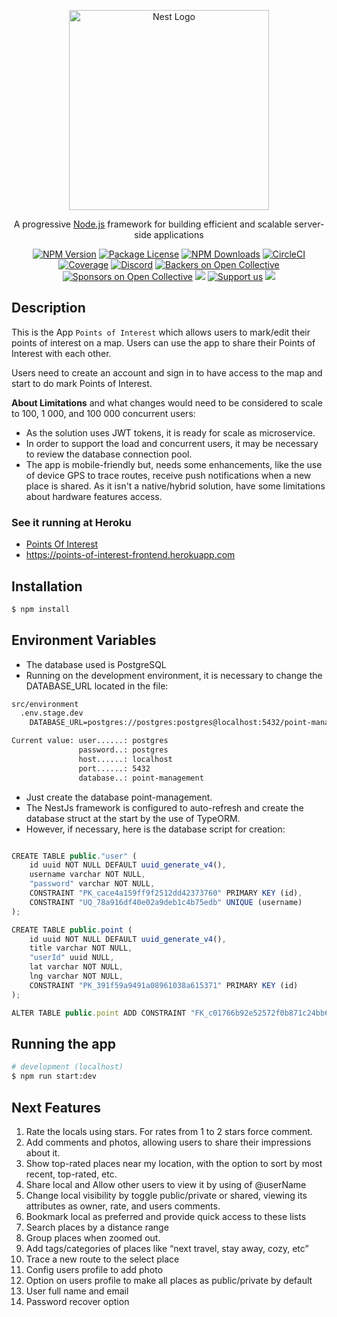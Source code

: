 <p align="center">
  <a href="http://nestjs.com/" target="blank"><img src="https://nestjs.com/img/logo_text.svg" width="320" alt="Nest Logo" /></a>
</p>

[circleci-image]: https://img.shields.io/circleci/build/github/nestjs/nest/master?token=abc123def456
[circleci-url]: https://circleci.com/gh/nestjs/nest

  <p align="center">A progressive <a href="http://nodejs.org" target="_blank">Node.js</a> framework for building efficient and scalable server-side applications</p>
    <p align="center">
<a href="https://www.npmjs.com/~nestjscore" target="_blank"><img src="https://img.shields.io/npm/v/@nestjs/core.svg" alt="NPM Version" /></a>
<a href="https://www.npmjs.com/~nestjscore" target="_blank"><img src="https://img.shields.io/npm/l/@nestjs/core.svg" alt="Package License" /></a>
<a href="https://www.npmjs.com/~nestjscore" target="_blank"><img src="https://img.shields.io/npm/dm/@nestjs/common.svg" alt="NPM Downloads" /></a>
<a href="https://circleci.com/gh/nestjs/nest" target="_blank"><img src="https://img.shields.io/circleci/build/github/nestjs/nest/master" alt="CircleCI" /></a>
<a href="https://coveralls.io/github/nestjs/nest?branch=master" target="_blank"><img src="https://coveralls.io/repos/github/nestjs/nest/badge.svg?branch=master#9" alt="Coverage" /></a>
<a href="https://discord.gg/G7Qnnhy" target="_blank"><img src="https://img.shields.io/badge/discord-online-brightgreen.svg" alt="Discord"/></a>
<a href="https://opencollective.com/nest#backer" target="_blank"><img src="https://opencollective.com/nest/backers/badge.svg" alt="Backers on Open Collective" /></a>
<a href="https://opencollective.com/nest#sponsor" target="_blank"><img src="https://opencollective.com/nest/sponsors/badge.svg" alt="Sponsors on Open Collective" /></a>
  <a href="https://paypal.me/kamilmysliwiec" target="_blank"><img src="https://img.shields.io/badge/Donate-PayPal-ff3f59.svg"/></a>
    <a href="https://opencollective.com/nest#sponsor"  target="_blank"><img src="https://img.shields.io/badge/Support%20us-Open%20Collective-41B883.svg" alt="Support us"></a>
  <a href="https://twitter.com/nestframework" target="_blank"><img src="https://img.shields.io/twitter/follow/nestframework.svg?style=social&label=Follow"></a>
</p>
  <!--[![Backers on Open Collective](https://opencollective.com/nest/backers/badge.svg)](https://opencollective.com/nest#backer)
  [![Sponsors on Open Collective](https://opencollective.com/nest/sponsors/badge.svg)](https://opencollective.com/nest#sponsor)-->

## Description

This is the App `Points of Interest` which allows users to mark/edit their points of interest on a map. Users can use the app to share their Points of Interest with each other.

Users need to create an account and sign in to have access to the map and start to do mark Points of Interest.

**About Limitations** and what changes would need to be considered to scale to 100, 1 000, and 100 000 concurrent users:
- As the solution uses JWT tokens, it is ready for scale as microservice. 
- In order to support the load and concurrent users, it may be necessary to review the database connection pool.
- The app is mobile-friendly but, needs some enhancements, like the use of device GPS to trace routes, receive push notifications when a new place is shared. As it isn't a native/hybrid solution, have some limitations about hardware features access.

### See it running at Heroku

- [Points Of Interest](https://points-of-interest-frontend.herokuapp.com)
- https://points-of-interest-frontend.herokuapp.com


## Installation

```bash
$ npm install
```

## Environment Variables

- The database used is PostgreSQL
- Running on the development environment, it is necessary to change the DATABASE_URL located in the file: 

```html
src/environment
  .env.stage.dev
    DATABASE_URL=postgres://postgres:postgres@localhost:5432/point-management

Current value: user......: postgres
               password..: postgres
               host......: localhost
               port......: 5432
               database..: point-management

```
- Just create the database point-management.
- The NestJs framework is configured to auto-refresh and create the database struct at the start by the use of TypeORM. 
- However, if necessary, here is the database script for creation:

```javascript

CREATE TABLE public."user" (
	id uuid NOT NULL DEFAULT uuid_generate_v4(),
	username varchar NOT NULL,
	"password" varchar NOT NULL,
	CONSTRAINT "PK_cace4a159ff9f2512dd42373760" PRIMARY KEY (id),
	CONSTRAINT "UQ_78a916df40e02a9deb1c4b75edb" UNIQUE (username)
);

CREATE TABLE public.point (
	id uuid NOT NULL DEFAULT uuid_generate_v4(),
	title varchar NOT NULL,
	"userId" uuid NULL,
	lat varchar NOT NULL,
	lng varchar NOT NULL,
	CONSTRAINT "PK_391f59a9491a08961038a615371" PRIMARY KEY (id)
);

ALTER TABLE public.point ADD CONSTRAINT "FK_c01766b92e52572f0b871c24bb6" FOREIGN KEY ("userId") REFERENCES "user"(id);

```

## Running the app

```bash
# development (localhost)
$ npm run start:dev

```

## Next Features

1. Rate the locals using stars. For rates from 1 to 2 stars force comment.
2. Add comments and photos, allowing users to share their impressions about it.
3. Show top-rated places near my location, with the option to sort by most recent, top-rated, etc.
4. Share local and Allow other users to view it by using of @userName
5. Change local visibility by toggle public/private or shared, viewing its attributes as owner, rate, and users comments.
6. Bookmark local as preferred and provide quick access to these lists
7. Search places by a distance range
8. Group places when zoomed out.
9. Add tags/categories of places like “next travel, stay away, cozy, etc”
10. Trace a new route to the select place
11. Config users profile to add photo
12. Option on users profile to make all places as public/private by default
13. User full name and email
14. Password recover option



